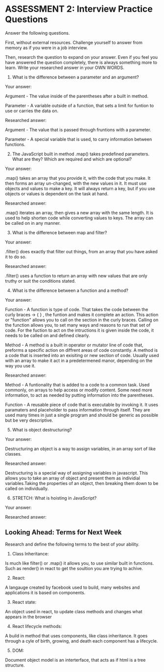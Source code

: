 # ASSESSMENT 2: Interview Practice Questions

Answer the following questions.

First, without external resources. Challenge yourself to answer from memory as if you were in a job interview.

Then, research the question to expand on your answer. Even if you feel you have answered the question completely, there is always something more to learn. Write your researched answer in your OWN WORDS.

1. What is the difference between a parameter and an argument?

  Your answer:

Argument - 
  The value inside of the parentheses after a built in method.

Parameter -
A variable outside of a function, that sets a limit for funtion to use or carries the data on.
  
  Researched answer:

Argument - The value that is passed through fruntions with a parameter.

Parameter - A special variable that is used, to carry information between functions.



2. The JavaScript built in method .map() takes predefined parameters. What are they? Which are required and which are optional?

  Your answer: 

  .map() takes an array that you provide it, with the code that you make. It then forms an array un-changed, with the new values in it. It must use objects and values to make a key. It will always return a key, but if you use objects or values is dependent on the task at hand.

  Researched answer:

  .map() iterates an array, then gives a new array with the same length. It is used to help shorten code while converting values to keys. The array can be called on in any manner.



3. What is the difference between map and filter?

  Your answer: 
  
  .filter() does exactly that filter out things, from an array that you have asked it to do so.

  Researched answer:

  .filter() uses a function to return an array with new values that are only truthy or suit the conditions stated.



4. What is the difference between a function and a method?

  Your answer: 
  
  Function -
  A function is type of code. That takes the code between the curly braces -> { } , the funtion and makes it complete an action. This action or "function" allows you to call on the section in the curly braces. Calling on the function allows you, to set many ways and reasons to run that set of code. For the fuction to act on the intructions it is given inside the code, it needs to be called on and defined clearly.

  Method -
  A method is a built in operator or mutator line of code that, preforms a specific action on diffrent areas of code constantly. A method is a code that is inserted into an exisiting or new section of code. Usually used with an array to make it act in a predetermened manor, depending on the way you use it.

  Researched answer:
  
  Method - A funtionality that is added to a code to a common task. Used commonly, on arrays to help access or modify content. Some need more information, to act as needed by putting information into the parentheses.

  Function -
  A reusable piece of code that is executable by invoking it. It uses paramaters and placeholder to pass information through itself. They are used many times in just a single program and should be generic as possible but be very descriptive.



5. What is object destructuring?

  Your answer:
   
   Destructuring an object is a way to assign variables, in an array sort of like classes.

  Researched answer: 
   
   Destructuring is a special way of assigning variables in javascript. This allows you to take an array of object and present them as individial variables.Taking the properties of an object, then breaking them down to be called on individually.



6. STRETCH: What is hoisting in JavaScript?

  Your answer:

  Researched answer:



## Looking Ahead: Terms for Next Week

Research and define the following terms to the best of your ability.

1. Class Inheritance:

Is much like filter() or .map() it allows you, to use similar built in functions. Such as render() in react to get the soultion you are trying to achive.

2. React: 

A langauge created by facebook used to build, many websites and applications it is based on components.

3. React state:

An object used in react, to update class methods and changes what appears in the browser

4. React lifecycle methods:

A build in method that uses components, like class inheritance. It goes through a cyle of birth, growing, and death each component has a lifecycle.

5. DOM:

Document object model is an interterface, that acts as if html is a tree structure. 
